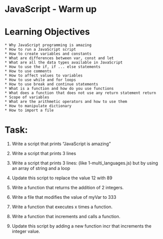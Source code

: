 # JavaScript - Warm up

# Learning Objectives

    * Why JavaScript programming is amazing
    * How to run a JavaScript script
    * How to create variables and constants
    * What are differences between var, const and let
    * What are all the data types available in JavaScript
    * How to use the if, if ... else statements
    * How to use comments
    * How to affect values to variables
    * How to use while and for loops
    * How to use break and continue statements
    * What is a function and how do you use functions
    * What does a function that does not use any return statement return
    * Scope of variables
    * What are the arithmetic operators and how to use them
    * How to manipulate dictionary
    * How to import a file

# Task:

1. Write a script that prints “JavaScript is amazing”

2. Write a script that prints 3 lines

3. Write a script that prints 3 lines: (like 1-multi_languages.js) but by using an array of string and a loop

4. Update this script to replace the value 12 with 89

5. Write a function that returns the addition of 2 integers.

6. Write a file that modifies the value of myVar to 333

7. Write a function that executes x times a function.

8. Write a function that increments and calls a function.

9. Update this script by adding a new function incr that increments the integer value.
